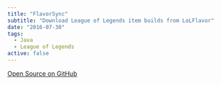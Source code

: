 ```yaml
---
title: "FlavorSync"
subtitle: "Download League of Legends item builds from LoLFlavor"
date: "2016-07-30"
tags:
  - Java
  - League of Legends
active: false
---
```


[Open Source on GitHub](https://github.com/MarcMogdanz/FlavorSync)
